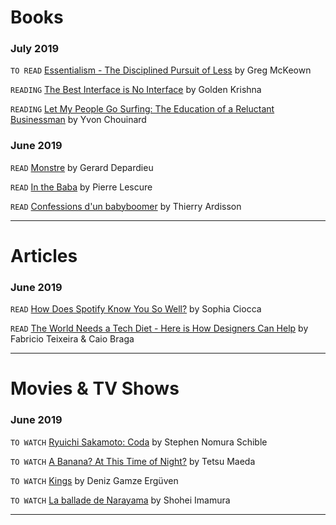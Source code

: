 # Books

### July 2019

`TO READ` [Essentialism - The Disciplined Pursuit of Less](http://a.co/akwADM4) by Greg McKeown

`READING` [The Best Interface is No Interface](http://www.nointerface.com/book/) by Golden Krishna

`READING` [Let My People Go Surfing: The Education of a Reluctant Businessman](https://www.amazon.fr/Let-People-Surfing-Education-Businessman/dp/0143037838) by Yvon Chouinard

### June 2019

`READ` [Monstre](https://www.amazon.fr/Monstre-Gérard-DEPARDIEU-ebook/dp/B076VCGRH9/ref=sr_1_2?__mk_fr_FR=ÅMÅŽÕÑ&keywords=Monstres+depardieu&qid=1561884048&s=gateway&sr=8-2) by Gerard Depardieu

`READ` [In the Baba](https://www.amazon.fr/baba-Pierre-Lescure/dp/2253174033/ref=sr_1_1?__mk_fr_FR=ÅMÅŽÕÑ&keywords=In+the+baba&qid=1561302409&s=books&sr=1-1) by Pierre Lescure

`READ` [Confessions d'un babyboomer](https://www.amazon.fr/Confessions-dun-babyboomer-Thierry-Ardisson/dp/2290353639) by Thierry Ardisson

---

# Articles

### June 2019

`READ` [How Does Spotify Know You So Well?](https://medium.com/s/story/spotifys-discover-weekly-how-machine-learning-finds-your-new-music-19a41ab76efe) by Sophia Ciocca 

`READ` [The World Needs a Tech Diet - Here is How Designers Can Help](https://essays.uxdesign.cc/tech-diet/?utm_source=densediscovery&utm_medium=email&utm_campaign=newsletter-issue-39) by Fabricio Teixeira & Caio Braga

---

# Movies & TV Shows

### June 2019

`TO WATCH` [Ryuichi Sakamoto: Coda](https://www.youtube.com/watch?v=Fl-pKw5n0mI) by Stephen Nomura Schible

`TO WATCH` [A Banana? At This Time of Night?](https://www.imdb.com/title/tt9010228/) by Tetsu Maeda

`TO WATCH` [Kings](https://www.youtube.com/watch?v=bqZIo7MFV0w) by Deniz Gamze Ergüven

`TO WATCH` [La ballade de Narayama](https://www.youtube.com/watch?v=fz7xDcDZn7Y) by Shohei Imamura 

---


